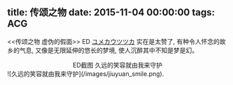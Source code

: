 title: 传颂之物
date: 2015-11-04 00:00:00
tags: ACG
---

  
<<传颂之物 虚伪的假面>> ED [ユメカウツツカ](http://music.163.com/#/m/song?id=36198064) 实在是太赞了, 有种令人怀念的故乡的气息, 又像是无限延伸的悠长的梦境, 使人沉醉其中不知是梦是幻。

<center>ED截图 久远的笑容就由我来守护</center>
![久远的笑容就由我来守护](/images/jiuyuan_smile.png).
